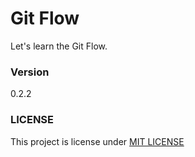 # Git Flow

Let's learn the Git Flow.

### Version

0.2.2

### LICENSE

This project is license under [MIT LICENSE](LICENSE)